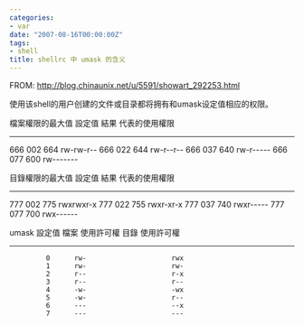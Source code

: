```yaml
---
categories:
- var
date: "2007-08-16T00:00:00Z"
tags:
- shell
title: shellrc 中 umask 的含义
---
```


FROM: <http://blog.chinaunix.net/u/5591/showart_292253.html>

使用该shell的用户创建的文件或目录都将拥有和umask设定值相应的权限。

檔案權限的最大值    設定值  結果    代表的使用權限
----------------    ------  ----    --------------
666                 002     664     rw-rw-r--
666                 022     644     rw-r--r--
666                 037     640     rw-r-----
666                 077     600     rw-------

目錄權限的最大值    設定值  結果    代表的使用權限
----------------    ------  ----    --------------
777                 002     775     rwxrwxr-x
777                 022     755     rwxr-xr-x
777                 037     740     rwxr-----
777                 077     700     rwx------

  umask 設定值      檔案 使用許可權         目錄 使用許可權
--------------      ---------------         ---------------
             0      rw-                     rwx
             1      rw-                     rw-
             2      r--                     r-x
             3      r--                     r--
             4      -w-                     -wx
             5      -w-                     r--
             6      ---                     --x
             7      ---                     ---
